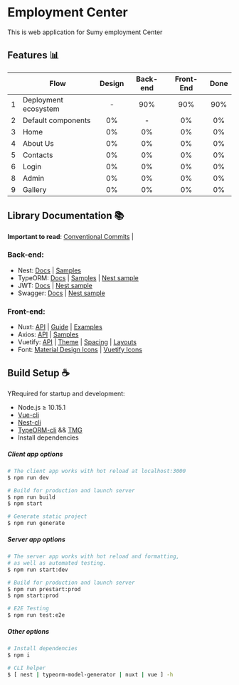 # Employment Center
This is web application for Sumy employment Center

## Features :bar_chart:
|   |         Flow         | Design | Back-end | Front-End | Done |
|:-:|----------------------|:------:|:--------:|:---------:|:----:|
| 1 | Deployment ecosystem |    -   |    90%   |     90%   |  90% |
| 2 | Default components   |   0%   |    -     |     0%    |  0%  |
| 3 | Home                 |   0%   |    0%    |     0%    |  0%  |
| 4 | About Us             |   0%   |    0%    |     0%    |  0%  |
| 5 | Contacts             |   0%   |    0%    |     0%    |  0%  |
| 6 | Login                |   0%   |    0%    |     0%    |  0%  |
| 8 | Admin                |   0%   |    0%    |     0%    |  0%  |
| 9 | Gallery              |   0%   |    0%    |     0%    |  0%  |

## Library Documentation :books:
**Important to read**: [Conventional Commits](https://www.conventionalcommits.org/en/v1.0.0-beta.4/) |

### Back-end:
- Nest: [Docs](https://docs.nestjs.com/)  | [Samples](https://github.com/nestjs/nest/sample)
- TypeORM: [Docs](https://typeorm.io/) | [Samples](https://github.com/typeorm/typeorm/tree/master/sample)  | [Nest sample](https://docs.nestjs.com/techniques/database)
- JWT: [Docs](https://jwt.io/introduction/) | [Nest sample](https://docs.nestjs.com/techniques/authentication)
- Swagger: [Docs](https://swagger.io/specification/) | [Nest sample](https://docs.nestjs.com/v5/recipes/swagger)  

### Front-end:
 -  Nuxt: [API](https://nuxtjs.org/api) | [Guide](https://nuxtjs.org/guide) | [Examples](https://nuxtjs.org/examples)
 - Axios: [API](https://axios.nuxtjs.org/) | [Samples](https://github.com/axios/axios/tree/master/examples)
- Vuetify: [API](https://vuetifyjs.com/ru/components/api-explorer) | [Theme](https://vuetifyjs.com/ru/themes/premium) | [Spacing](https://vuetifyjs.com/ru/framework/spacing) | [Layouts](https://vuetifyjs.com/ru/framework/pre-made-layouts)
- Font: [Material Design Icons](https://materialdesignicons.com/tag/community) | [Vuetify Icons](https://vuetifyjs.com/ru/framework/icons)

## Build Setup :coffee:
YRequired for startup and development:
 - Node.js &ge; 10.15.1
 - [Vue-cli](https://cli.vuejs.org/guide/installation.html)
 - [Nest-cli](https://docs.nestjs.com/cli/overview)
 - [TypeORM-cli](https://typeorm.io/#/using-cli/installing-cli) && [TMG](https://www.npmjs.com/package/typeorm-model-generator)
 - Install dependencies

##### Client app options
``` bash
# The client app works with hot reload at localhost:3000
$ npm run dev

# Build for production and launch server
$ npm run build
$ npm start

# Generate static project
$ npm run generate
```
##### Server app options
``` bash
# The server app works with hot reload and formatting,
# as well as automated testing.
$ npm run start:dev

# Build for production and launch server
$ npm run prestart:prod
$ npm start:prod

# E2E Testing
$ npm run test:e2e
```
##### Other options
``` bash
# Install dependencies
$ npm i

# CLI helper
$ [ nest | typeorm-model-generator | nuxt | vue ] -h
```
